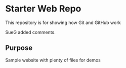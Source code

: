 # Starter Web Repo

This repository is for showing how Git and GitHub work

SueG added comments.

## Purpose

Sample website with plenty of files for demos